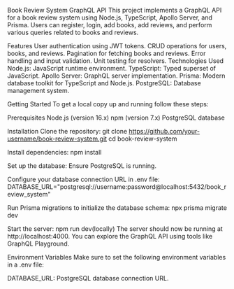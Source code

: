 Book Review System GraphQL API
This project implements a GraphQL API for a book review system using Node.js, TypeScript, Apollo Server, and Prisma. Users can register, login, add books, add reviews, and perform various queries related to books and reviews.

Features
User authentication using JWT tokens.
CRUD operations for users, books, and reviews.
Pagination for fetching books and reviews.
Error handling and input validation.
Unit testing for resolvers.
Technologies Used
Node.js: JavaScript runtime environment.
TypeScript: Typed superset of JavaScript.
Apollo Server: GraphQL server implementation.
Prisma: Modern database toolkit for TypeScript and Node.js.
PostgreSQL: Database management system.

Getting Started
To get a local copy up and running follow these steps:

Prerequisites
Node.js (version 16.x)
npm (version 7.x)
PostgreSQL database

Installation
Clone the repository:
git clone https://github.com/your-username/book-review-system.git
cd book-review-system

Install dependencies:
npm install

Set up the database:
Ensure PostgreSQL is running.

Configure your database connection URL in .env file:
DATABASE_URL="postgresql://username:password@localhost:5432/book_review_system"

Run Prisma migrations to initialize the database schema:
npx prisma migrate dev

Start the server:
npm run dev(locally)
The server should now be running at http://localhost:4000. You can explore the GraphQL API using tools like GraphQL Playground.

Environment Variables
Make sure to set the following environment variables in a .env file:

DATABASE_URL: PostgreSQL database connection URL.

